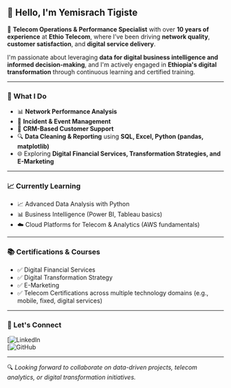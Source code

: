 ## 👋 Hello, I'm Yemisrach Tigiste

📡 **Telecom Operations & Performance Specialist** with over **10 years of experience** at **Ethio Telecom**, where I’ve been driving **network quality**, **customer satisfaction**, and **digital service delivery**.

I'm passionate about leveraging **data for digital business intelligence and informed decision-making**, and I'm actively engaged in **Ethiopia's digital transformation** through continuous learning and certified training.

---

### 🧠 What I Do

- 📊 **Network Performance Analysis**  
- 🚨 **Incident & Event Management**  
- 💬 **CRM-Based Customer Support**  
- 🔍 **Data Cleaning & Reporting** using **SQL, Excel, Python (pandas, matplotlib)**  
- 🌐 Exploring **Digital Financial Services, Transformation Strategies, and E-Marketing**

---

### 📈 Currently Learning

- 📈 Advanced Data Analysis with Python  
- 📊 Business Intelligence (Power BI, Tableau basics)  
- ☁️ Cloud Platforms for Telecom & Analytics (AWS fundamentals)

---

### 📚 Certifications & Courses

- ✅ Digital Financial Services  
- ✅ Digital Transformation Strategy  
- ✅ E-Marketing  
- ✅ Telecom Certifications across multiple technology domains (e.g., mobile, fixed, digital services)

---

### 🤝 Let's Connect

[![LinkedIn](https://www.linkedin.com/in/yemisrach-tigiste)  
[![GitHub](https://github.com/YemisrachG)

---

🔍 *Looking forward to collaborate on data-driven projects, telecom analytics, or digital transformation initiatives.*

